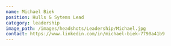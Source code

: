 ```yaml
---
name: Michael Biek
position: Hulls & Sytems Lead
category: leadership
image_path: /images/headshots/Leadership/Michael.jpg
contact: https://www.linkedin.com/in/michael-biek-7790a41b9
---
```

